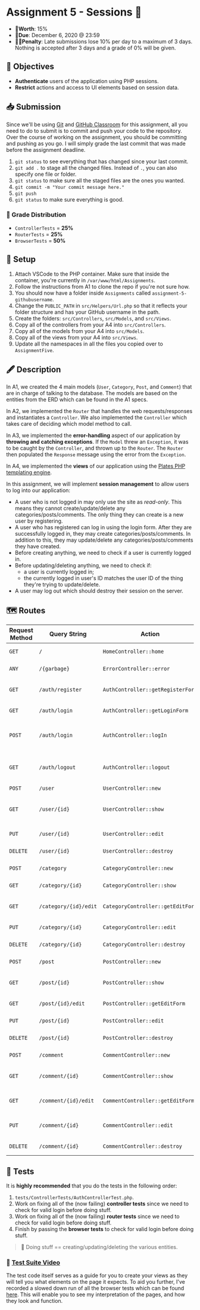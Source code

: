 # Assignment 5 - Sessions 🍪

- 💯**Worth**: 15%
- 📅**Due**: December 6, 2020 @ 23:59
- 🙅🏽‍**Penalty**: Late submissions lose 10% per day to a maximum of 3 days. Nothing is accepted after 3 days and a grade of 0% will be given.

## 🎯 Objectives

- **Authenticate** users of the application using PHP sessions.
- **Restrict** actions and access to UI elements based on session data.

## 📥 Submission

Since we'll be using [Git](https://git-scm.com/) and [GitHub Classroom](https://classroom.github.com/) for this assignment, all you need to do to submit is to commit and push your code to the repository. Over the course of working on the assignment, you should be committing and pushing as you go. I will simply grade the last commit that was made before the assignment deadline.

1. `git status` to see everything that has changed since your last commit.
2. `git add .` to stage all the changed files. Instead of `.`, you can also specify one file or folder.
3. `git status` to make sure all the staged files are the ones you wanted.
4. `git commit -m "Your commit message here."`
5. `git push`
6. `git status` to make sure everything is good.

### 💯 Grade Distribution

- `ControllerTests` = **25%**
- `RouterTests` = **25%**
- `BrowserTests` = **50%**

## 🔨 Setup

1. Attach VSCode to the PHP container. Make sure that inside the container, you're currently in `/var/www/html/Assignments`.
2. Follow the instructions from A1 to clone the repo if you're not sure how.
3. You should now have a folder inside `Assignments` called `assignment-5-githubusername`.
4. Change the `PUBLIC_PATH` in `src/Helpers/Url.php` so that it reflects your folder structure and has your GitHub username in the path.
5. Create the folders: `src/Controllers`, `src/Models`, and `src/Views`.
6. Copy all of the controllers from your A4 into `src/Controllers`.
7. Copy all of the models from your A4 into `src/Models`.
8. Copy all of the views from your A4 into `src/Views`.
9. Update all the namespaces in all the files you copied over to `AssignmentFive`.

## 🖋️ Description

In A1, we created the 4 main models (`User`, `Category`, `Post`, and `Comment`) that are in charge of talking to the database. The models are based on the entities from the ERD which can be found in the A1 specs.

In A2, we implemented the `Router` that handles the web requests/responses and instantiates a `Controller`. We also implemented the `Controller` which takes care of deciding which model method to call.

In A3, we implemented the **error-handling** aspect of our application by **throwing and catching exceptions**. If the `Model` threw an `Exception`, it was to be caught by the `Controller`, and thrown up to the `Router`. The `Router` then populated the `Response` message using the error from the `Exception`.

In A4, we implemented the **views** of our application using the [Plates PHP templating engine](https://platesphp.com/v3).

In this assignment, we will implement **session management** to allow users to log into our application:

- A user who is not logged in may only use the site as *read-only*. This means they cannot create/update/delete any categories/posts/comments. The only thing they can create is a new user by registering.
- A user who has registered can log in using the login form. After they are successfully logged in, they may create categories/posts/comments. In addition to this, they may update/delete any categories/posts/comments they have created.
- Before creating anything, we need to check if a user is currently logged in.
- Before updating/deleting anything, we need to check if:
  - a user is currently logged in;
  - the currently logged in user's ID matches the user ID of the thing they're trying to update/delete.
- A user may log out which should destroy their session on the server.

## 🗺️ Routes

| Request Method | Query String          | Action                            | Redirect/Template       | Description                                          |
| -------------- | --------------------- | --------------------------------- | ----------------------- | ---------------------------------------------------- |
| `GET`          | `/`                   | `HomeController::home`            | `HomeView.php`          | Display the homepage.                                |
| `ANY`          | `/{garbage}`          | `ErrorController::error`          | `ErrorView.php`         | Display a 404 error page.                            |
| `GET`          | `/auth/register`      | `AuthController::getRegisterForm` | `User/NewFormView.php`  | Display a form to register a new user.               |
| `GET`          | `/auth/login`         | `AuthController::getLoginForm`    | `LoginFormView.php`     | Display a form to log in a user.                     |
| `POST`         | `/auth/login`         | `AuthController::logIn`           | `/user/{id}`            | Log in a user by setting a session variable.         |
| `GET`          | `/auth/logout`        | `AuthController::logout`          | `/`                     | Log out the user by destroying the session.          |
| `POST`         | `/user`               | `UserController::new`             | `/auth/login`           | Register a user.                                     |
| `GET`          | `/user/{id}`          | `UserController::show`            | `User/ShowView.php`     | Display a user's profile where they can edit/delete. |
| `PUT`          | `/user/{id}`          | `UserController::edit`            | `/user/{id}`            | Edit a user's profile.                               |
| `DELETE`       | `/user/{id}`          | `UserController::destroy`         | `/user/{id}`            | Deactivate a user's profile.                         |
| `POST`         | `/category`           | `CategoryController::new`         | `/`                     | Create a new category.                               |
| `GET`          | `/category/{id}`      | `CategoryController::show`        | `Category/ShowView.php` | Display all posts in a category.                     |
| `GET`          | `/category/{id}/edit` | `CategoryController::getEditForm` | `Category/EditView.php` | Display a form to edit a category.                   |
| `PUT`          | `/category/{id}`      | `CategoryController::edit`        | `/category/{id}`        | Edit category title/description.                     |
| `DELETE`       | `/category/{id}`      | `CategoryController::destroy`     | `/`                     | Deactivate a category.                               |
| `POST`         | `/post`               | `PostController::new`             | `/category/{id}`        | Create new post.                                     |
| `GET`          | `/post/{id}`          | `PostController::show`            | `Post/ShowView.php`     | Display a post's details and comments.               |
| `GET`          | `/post/{id}/edit`     | `PostController::getEditForm`     | `Post/EditView.php`     | Display a form to edit a post.                       |
| `PUT`          | `/post/{id}`          | `PostController::edit`            | `/post/{id}`            | Edit contents of text post.                          |
| `DELETE`       | `/post/{id}`          | `PostController::destroy`         | `/post/{id}`            | Deactivate a post.                                   |
| `POST`         | `/comment`            | `CommentController::new`          | `/post/{id}`            | Create a new comment.                                |
| `GET`          | `/comment/{id}`       | `CommentController::show`         | `Comment/ShowView.php`  | Display a comment along with its replies.            |
| `GET`          | `/comment/{id}/edit`  | `CommentController::getEditForm`  | `Comment/EditView.php`  | Display a form to edit a comment.                    |
| `PUT`          | `/comment/{id}`       | `CommentController::edit`         | `/post/{id}`            | Edit the contents of a comment.                      |
| `DELETE`       | `/comment/{id}`       | `CommentController::destroy`      | `/post/{id}`            | Deactivate a comment.                                |

## 🧪 Tests

It is **highly recommended** that you do the tests in the following order:

1. `tests/ControllerTests/AuthControllerTest.php`.
2. Work on fixing all of the (now failing) **controller tests** since we need to check for valid login before doing stuff.
3. Work on fixing all of the (now failing) **router tests** since we need to check for valid login before doing stuff.
4. Finish by passing the **browser tests** to check for valid login before doing stuff.

> 🤔 Doing stuff == creating/updating/deleting the various entities.

### 🎥 [Test Suite Video](https://youtu.be/xAsjk0THxnM)

The test code itself serves as a guide for you to create your views as they will tell you what elements on the page it expects. To aid you further, I've recorded a slowed down run of all the browser tests which can be found [here](https://youtu.be/xAsjk0THxnM). This will enable you to see my interpretation of the pages, and how they look and function.
